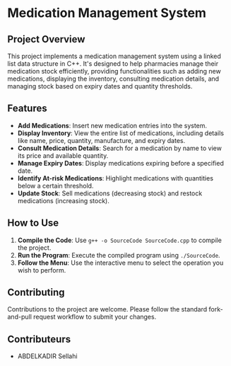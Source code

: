 # Medication Management System

## Project Overview

This project implements a medication management system using a linked list data structure in C++. It's designed to help pharmacies manage their medication stock efficiently, providing functionalities such as adding new medications, displaying the inventory, consulting medication details, and managing stock based on expiry dates and quantity thresholds.

## Features

- **Add Medications**: Insert new medication entries into the system.
- **Display Inventory**: View the entire list of medications, including details like name, price, quantity, manufacture, and expiry dates.
- **Consult Medication Details**: Search for a medication by name to view its price and available quantity.
- **Manage Expiry Dates**: Display medications expiring before a specified date.
- **Identify At-risk Medications**: Highlight medications with quantities below a certain threshold.
- **Update Stock**: Sell medications (decreasing stock) and restock medications (increasing stock).

## How to Use

1. **Compile the Code**: Use `g++ -o SourceCode SourceCode.cpp` to compile the project.
2. **Run the Program**: Execute the compiled program using `./SourceCode`.
3. **Follow the Menu**: Use the interactive menu to select the operation you wish to perform.

## Contributing

Contributions to the project are welcome. Please follow the standard fork-and-pull request workflow to submit your changes.

## Contributeurs

- ABDELKADIR Sellahi

